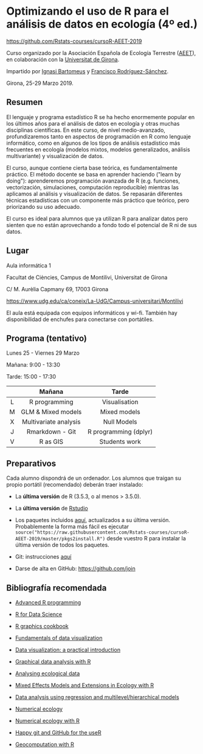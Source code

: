 # Optimizando el uso de R para el análisis de datos en ecología (4º ed.)

https://github.com/Rstats-courses/cursoR-AEET-2019

Curso organizado por la Asociación Española de Ecología Terrestre ([AEET](http://www.aeet.org)), en colaboración con la [Universitat de Girona](https://www.udg.edu/es/). 

Impartido por [Ignasi Bartomeus](https://bartomeuslab.com/) y [Francisco Rodríguez-Sánchez](http://bit.ly/frod_san).

Girona, 25-29 Marzo 2019.


## Resumen
 
El lenguaje y programa estadístico R se ha hecho enormemente popular en los últimos años para el análisis de datos en ecología y otras muchas disciplinas científicas. En este curso, de nivel medio-avanzado, profundizaremos tanto en aspectos de programación en R como lenguaje informático, como en algunos de los tipos de análisis estadístico más frecuentes en ecología (modelos mixtos, modelos generalizados, análisis multivariante) y visualización de datos.

El curso, aunque contiene cierta base teórica, es fundamentalmente práctico. El método docente se basa en aprender haciendo ("learn by doing"): aprenderemos programación avanzada de R (e.g. funciones, vectorización, simulaciones, computación reproducible) mientras las aplicamos al análisis y visualización de datos. Se repasarán diferentes técnicas estadísticas con un componente más práctico que teórico, pero priorizando su uso adecuado.
 
El curso es ideal para alumnos que ya utilizan R para analizar datos pero sienten que no están aprovechando a fondo todo el potencial de R ni de sus datos.



## Lugar

Aula informática 1

Facultat de Ciències, Campus de Montilivi, Universitat de Girona

C/ M. Aurèlia Capmany 69, 17003 Girona

https://www.udg.edu/ca/coneix/La-UdG/Campus-universitari/Montilivi

 
El aula está equipada con equipos informáticos y wi-fi. También hay disponibilidad de enchufes para conectarse con portátiles.



## Programa (tentativo)

Lunes 25 - Viernes 29 Marzo

Mañana: 9:00 - 13:30

Tarde: 15:00 - 17:30 


|   |            Mañana                 |        Tarde             |
|:-:|:---------------------------------:|:------------------------:|
| L |         R programming             |    Visualisation         |
| M |        GLM & Mixed models         |    Mixed models          |
| X |       Multivariate analysis       |    Null Models           |
| J |           Rmarkdown - Git         | R programming (dplyr)    |
| V |           R as GIS                |      Students work       |


## Preparativos

Cada alumno dispondrá de un ordenador. Los alumnos que traigan su propio portátil (recomendado) deberán traer instalado:

- La **última versión** de R (3.5.3, o al menos > 3.5.0). 

- La **última versión** de [Rstudio](https://www.rstudio.com/products/rstudio/download/) 

- Los paquetes incluidos [aquí](https://raw.githubusercontent.com/Rstats-courses/cursoR-AEET-2019/master/pkgs2install.R), actualizados a su última versión. Probablemente la forma más fácil es ejecutar `source("https://raw.githubusercontent.com/Rstats-courses/cursoR-AEET-2019/master/pkgs2install.R")` desde vuestro R para instalar la última versión de todos los paquetes.

- Git: instrucciones [aquí](http://happygitwithr.com/install-git.html)

- Darse de alta en GitHub: https://github.com/join



## Bibliografía recomendada

- [Advanced R programming](http://adv-r.had.co.nz/)

- [R for Data Science](http://r4ds.had.co.nz/)

- [R graphics cookbook](http://shop.oreilly.com/product/0636920023135.do)

- [Fundamentals of data visualization](http://serialmentor.com/dataviz/)

- [Data visualization: a practical introduction](http://socviz.co/)

- [Graphical data analysis with R](http://www.gradaanwr.net/)

- [Analysing ecological data](http://highstat.com/index.php/analysing-ecological-data)

- [Mixed Effects Models and Extensions in Ecology with R](http://highstat.com/index.php/mixed-effects-models-and-extensions-in-ecology-with-r)

- [Data analysis using regression and multilevel/hierarchical models](http://www.stat.columbia.edu/~gelman/arm/)

- [Numerical ecology](https://www.elsevier.com/books/numerical-ecology/legendre/978-0-444-53868-0)

- [Numerical ecology with R](http://www.springer.com/la/book/9781441979759)

- [Happy git and GitHub for the useR](http://happygitwithr.com/)

- [Geocomputation with R](https://geocompr.robinlovelace.net/)



